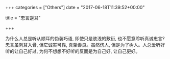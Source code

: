 +++
categories = ["Others"]
date = "2017-06-18T11:39:52+00:00"

title = "忠言逆耳"

+++


为什么人总是听从顺耳的伪装巧语, 即使只是肤浅的敷衍, 也不愿意聆听真诚忠言?忠言虽刺耳入骨, 但它诚实可靠, 真挚善良。虽然伤人, 但是为了树人。人总爱听好听的让自己好过, 为何不想想不好听的反而是为自己好, 让自己更好。